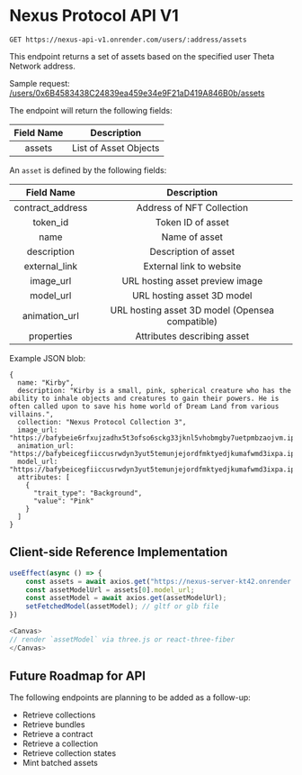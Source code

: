 # Nexus Protocol API V1

`GET https://nexus-api-v1.onrender.com/users/:address/assets`

This endpoint returns a set of assets based on the specified user Theta Network address.

Sample request: [/users/0x6B4583438C24839ea459e34e9F21aD419A846B0b/assets](https://nexus-api-v1.onrender.com/users/0x6B4583438C24839ea459e34e9F21aD419A846B0b/assets)

The endpoint will return the following fields:

| Field Name |      Description      |
| :--------: | :-------------------: |
|   assets   | List of Asset Objects |

An `asset` is defined by the following fields:

|    Field Name    |                   Description                   |
| :--------------: | :---------------------------------------------: |
| contract_address |            Address of NFT Collection            |
|     token_id     |                Token ID of asset                |
|       name       |                  Name of asset                  |
|   description    |              Description of asset               |
|  external_link   |            External link to website             |
|    image_url     |         URL hosting asset preview image         |
|    model_url     |           URL hosting asset 3D model            |
|  animation_url   | URL hosting asset 3D model (Opensea compatible) |
|    properties    |           Attributes describing asset           |

Example JSON blob:

```
{
  name: "Kirby",
  description: "Kirby is a small, pink, spherical creature who has the ability to inhale objects and creatures to gain their powers. He is often called upon to save his home world of Dream Land from various villains.",
  collection: "Nexus Protocol Collection 3",
  image_url: "https://bafybeie6rfxujzadhx5t3ofso6sckg33jknl5vhobmgby7uetpmbzaojvm.ipfs.w3s.link/preview.png",
  animation_url: "https://bafybeicegfiiccusrwdyn3yut5temunjejordfmktyedjkumafwmd3ixpa.ipfs.w3s.link/kirby.glb",
  model_url: "https://bafybeicegfiiccusrwdyn3yut5temunjejordfmktyedjkumafwmd3ixpa.ipfs.w3s.link/kirby.glb",
  attributes: [
    {
      "trait_type": "Background",
      "value": "Pink"
    }
  ]
}
```

## Client-side Reference Implementation

```javascript
useEffect(async () => {
    const assets = await axios.get("https://nexus-server-kt42.onrender.com//api/v1/assets/TSiY1b9bXh6ERoFeascqLEtXdiQxVNQnK7");
    const assetModelUrl = assets[0].model_url;
    const assetModel = await axios.get(assetModelUrl);
    setFetchedModel(assetModel); // gltf or glb file
})

<Canvas>
// render `assetModel` via three.js or react-three-fiber
</Canvas>
```

## Future Roadmap for API

The following endpoints are planning to be added as a follow-up:

- Retrieve collections
- Retrieve bundles
- Retrieve a contract
- Retrieve a collection
- Retrieve collection states
- Mint batched assets
